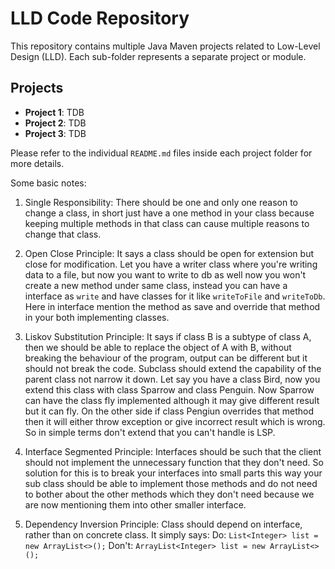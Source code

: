 # LLD Code Repository

This repository contains multiple Java Maven projects related to Low-Level Design (LLD). Each sub-folder represents a separate project or module.

## Projects

- **Project 1**: TDB
- **Project 2**: TDB
- **Project 3**: TDB

Please refer to the individual `README.md` files inside each project folder for more details.


Some basic notes: 

1. Single Responsibility: There should be one and only one reason to change a class, in short just have a one method in your class because keeping multiple methods in that class can cause multiple reasons to change that class.


2. Open Close Principle: It says a class should be open for extension but close for modification. Let you have a writer class where you're writing data to a file, but now you want to write to db as well now you won't create a new method under same class, instead you can have a interface as `write` and have classes for it like `writeToFile` and `writeToDb`. Here in interface mention the method as save and override that method in your both implementing classes. 


3. Liskov Substitution Principle: It says if class B is a subtype of class A, then we should be able to replace the object of A with B, without breaking the behaviour of the program, output can be different but it should not break the code. Subclass should extend the capability of the parent class not narrow it down. Let say you have a class Bird, now you extend this class with class Sparrow and class Penguin. Now Sparrow can have the class fly implemented although it may give different result but it can fly. On the other side if class Pengiun overrides that method then it will either throw exception or give incorrect result which is wrong. So in simple terms don't extend that you can't handle is LSP. 


4. Interface Segmented Principle: Interfaces should be such that the client should not implement the unnecessary function that they don't need. So solution for this is to break your interfaces into small parts this way your sub class should be able to implement those methods and do not need to bother about the other methods which they don't need because we are now mentioning them into other smaller interface. 


5. Dependency Inversion Principle: Class should depend on interface, rather than on concrete class. 
It simply says: 
Do:    `List<Integer> list = new ArrayList<>();`
Don't: `ArrayList<Integer> list = new ArrayList<>();`
